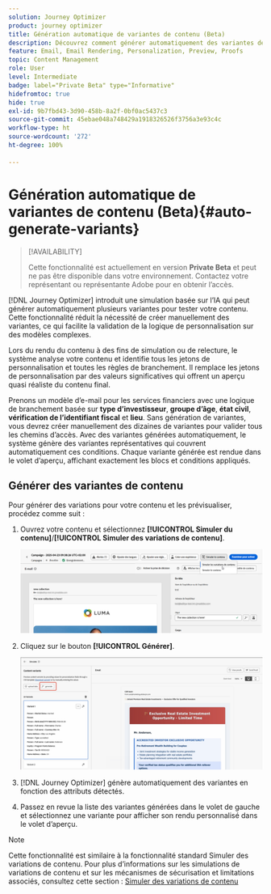 ```yaml
---
solution: Journey Optimizer
product: journey optimizer
title: Génération automatique de variantes de contenu (Beta)
description: Découvrez comment générer automatiquement des variantes de contenu à l’aide de la simulation basée sur l’IA.
feature: Email, Email Rendering, Personalization, Preview, Proofs
topic: Content Management
role: User
level: Intermediate
badge: label="Private Beta" type="Informative"
hidefromtoc: true
hide: true
exl-id: 9b7fbd43-3d90-458b-8a2f-0bf0ac5437c3
source-git-commit: 45ebae048a748429a1918326526f3756a3e93c4c
workflow-type: ht
source-wordcount: '272'
ht-degree: 100%

---
```


# Génération automatique de variantes de contenu (Beta){#auto-generate-variants}

>[!AVAILABILITY]
>
>Cette fonctionnalité est actuellement en version **Private Beta** et peut ne pas être disponible dans votre environnement. Contactez votre représentant ou représentante Adobe pour en obtenir l’accès.

[!DNL Journey Optimizer] introduit une simulation basée sur l’IA qui peut générer automatiquement plusieurs variantes pour tester votre contenu. Cette fonctionnalité réduit la nécessité de créer manuellement des variantes, ce qui facilite la validation de la logique de personnalisation sur des modèles complexes.

Lors du rendu du contenu à des fins de simulation ou de relecture, le système analyse votre contenu et identifie tous les jetons de personnalisation et toutes les règles de branchement. Il remplace les jetons de personnalisation par des valeurs significatives qui offrent un aperçu quasi réaliste du contenu final.

Prenons un modèle d’e-mail pour les services financiers avec une logique de branchement basée sur **type d’investisseur**, **groupe d’âge**, **état civil**, **vérification de l’identifiant fiscal** et **lieu**. Sans génération de variantes, vous devrez créer manuellement des dizaines de variantes pour valider tous les chemins d’accès. Avec des variantes générées automatiquement, le système génère des variantes représentatives qui couvrent automatiquement ces conditions.  Chaque variante générée est rendue dans le volet d’aperçu, affichant exactement les blocs et conditions appliqués.

## Générer des variantes de contenu

Pour générer des variations pour votre contenu et les prévisualiser, procédez comme suit :

1. Ouvrez votre contenu et sélectionnez **[!UICONTROL Simuler du contenu]**/**[!UICONTROL Simuler des variations de contenu]**.

   ![](assets/simulate-sample.png)

2. Cliquez sur le bouton **[!UICONTROL Générer]**.

   ![](assets/simulate-generate-variant.png)

3. [!DNL Journey Optimizer] génère automatiquement des variantes en fonction des attributs détectés.

4. Passez en revue la liste des variantes générées dans le volet de gauche et sélectionnez une variante pour afficher son rendu personnalisé dans le volet d’aperçu.

>[!NOTE]
>
>Cette fonctionnalité est similaire à la fonctionnalité standard Simuler des variations de contenu. Pour plus d’informations sur les simulations de variations de contenu et sur les mécanismes de sécurisation et limitations associés, consultez cette section : [Simuler des variations de contenu](../test-approve/simulate-sample-input.md)
